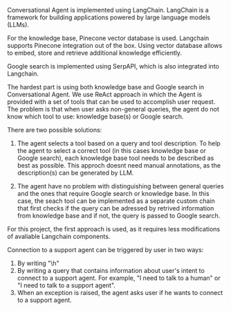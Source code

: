 Conversational Agent is implemented using LangChain. LangChain is a framework for building applications powered by large language models (LLMs).

For the knowledge base, Pinecone vector database is used. Langchain supports Pinecone integration out of the box. Using vector database allows to embed, store and retrieve additional knowledge efficiently.


Google search is implemented using SerpAPI, which is also integrated into Langchain.


The hardest part is using both knowledge base and Google search in Conversational Agent.
We use ReAct approach in which the Agent is provided with a set of tools that can be used to accomplish user request. The problem is that when user asks non-general queries, the agent do not know which tool to use: knowledge base(s) or Google search.

There are two possible solutions:
1. The agent selects a tool based on a query and tool description. To help the agent 
to select a correct tool (in this cases knowledge base or Google search), each knowledge base tool needs to be described as best as possible. This approch doesnt need manual annotations, as the description(s) can be generated by LLM. 

2. The agent have no problem with distinguishing between general queries and the ones that require Google search or knowledge base. In this case, the seach tool can be implemented as a separate custom chain that first checks if the query can be adressed by retrived information from knowledge base and if not, the query is passed to Google search.

For this project, the first approach is used, as it requires less modifications of avaliable Langchain components.


Connection to a support agent can be triggered by user in two ways:
1. By writing "\h"
2. By writing a query that contains information about user's intent to connect to a support agent. For example, "I need to talk to a human" or "I need to talk to a support agent".
3. When an exception is raised, the agent asks user if he wants to connect to a support agent.
